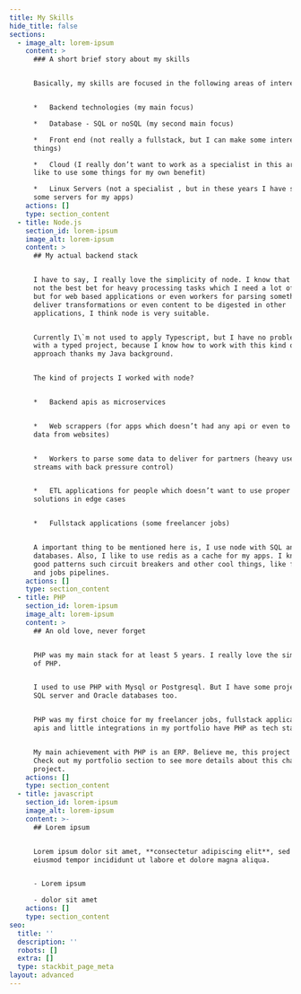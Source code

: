 ```yaml
---
title: My Skills
hide_title: false
sections:
  - image_alt: lorem-ipsum
    content: >
      ### A short brief story about my skills


      Basically, my skills are focused in the following areas of interests:


      *   Backend technologies (my main focus)

      *   Database - SQL or noSQL (my second main focus)

      *   Front end (not really a fullstack, but I can make some interesting
      things)

      *   Cloud (I really don’t want to work as a specialist in this area, but I
      like to use some things for my own benefit)

      *   Linux Servers (not a specialist , but in these years I have spawned
      some servers for my apps)
    actions: []
    type: section_content
  - title: Node.js
    section_id: lorem-ipsum
    image_alt: lorem-ipsum
    content: >
      ## My actual backend stack


      I have to say, I really love the simplicity of node. I know that node is
      not the best bet for heavy processing tasks which I need a lot of threads,
      but for web based applications or even workers for parsing something to
      deliver transformations or even content to be digested in other
      applications, I think node is very suitable.


      Currently I\`m not used to apply Typescript, but I have no problem working
      with a typed project, because I know how to work with this kind of
      approach thanks my Java background.


      The kind of projects I worked with node?


      *   Backend apis as microservices


      *   Web scrappers (for apps which doesn’t had any api or even to get some
      data from websites)


      *   Workers to parse some data to deliver for partners (heavy use of
      streams with back pressure control)


      *   ETL applications for people which doesn’t want to use proper ETL
      solutions in edge cases


      *   Fullstack applications (some freelancer jobs)


      A important thing to be mentioned here is, I use node with SQL and noSQL
      databases. Also, I like to use redis as a cache for my apps. I know some
      good patterns such circuit breakers and other cool things, like functions
      and jobs pipelines.
    actions: []
    type: section_content
  - title: PHP
    section_id: lorem-ipsum
    image_alt: lorem-ipsum
    content: >
      ## An old love, never forget


      PHP was my main stack for at least 5 years. I really love the simplicity
      of PHP.


      I used to use PHP with Mysql or Postgresql. But I have some projects with
      SQL server and Oracle databases too.


      PHP was my first choice for my freelancer jobs, fullstack applications,
      apis and little integrations in my portfolio have PHP as tech stack.


      My main achievement with PHP is an ERP. Believe me, this project was big.
      Check out my portfolio section to see more details about this challenging
      project.
    actions: []
    type: section_content
  - title: javascript
    section_id: lorem-ipsum
    image_alt: lorem-ipsum
    content: >-
      ## Lorem ipsum


      Lorem ipsum dolor sit amet, **consectetur adipiscing elit**, sed do
      eiusmod tempor incididunt ut labore et dolore magna aliqua.


      - Lorem ipsum

      - dolor sit amet
    actions: []
    type: section_content
seo:
  title: ''
  description: ''
  robots: []
  extra: []
  type: stackbit_page_meta
layout: advanced
---
```

